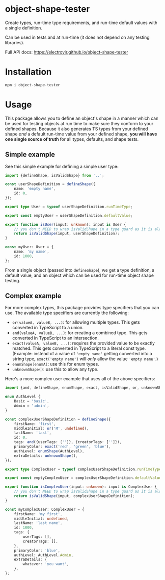 # object-shape-tester

Create types, run-time type requirements, and run-time default values with a single definition.

Can be used in tests and at run-time (it does not depend on any testing libraries).

Full API docs: https://electrovir.github.io/object-shape-tester

# Installation

```sh
npm i object-shape-tester
```

# Usage

This package allows you to define an object's shape in a manner which can be used for testing objects at run time to make sure they conform to your defined shapes. Because it also generates TS types from your defined shape _and_ a default run-time value from your defined shape, **you will have one single source of truth** for all types, defaults, and shape tests.

## Simple example

See this simple example for defining a simple user type:

<!-- example-link: src/readme-examples/simple-user-shape.example.ts -->

```TypeScript
import {defineShape, isValidShape} from '..';

const userShapeDefinition = defineShape({
    name: 'empty name',
    id: 0,
});

export type User = typeof userShapeDefinition.runTimeType;

export const emptyUser = userShapeDefinition.defaultValue;

export function isUser(input: unknown): input is User {
    // you don't NEED to wrap isValidShape in a type guard as it is already a type guard itself
    return isValidShape(input, userShapeDefinition);
}

const myUser: User = {
    name: 'my name',
    id: 1000,
};
```

From a single object (passed into `defineShape`), we get a type definition, a default value, and an object which can be used for run-time object shape testing.

## Complex example

For more complex types, this package provides type specifiers that you can use. The available type specifiers are currently the following:

-   `or(valueA, valueB, ...)`: for allowing multiple types. This gets converted in TypeScript to a union.
-   `and(valueA, valueB, ...)`: for creating a combined type. This gets converted in TypeScript to an intersection.
-   `exact(valueA, valueB, ...)`: requires the provided value to be exactly matched. This gets converted in TypeScript to a literal const type. (Example: instead of a value of `'empty name'` getting converted into a string type, `exact('empty name')` will _only_ allow the value `'empty name'`.)
-   `enumShape(enumA)`: use this for enum types.
-   `unknownShape()`: use this to allow any type.

Here's a more complex user example that uses all of the above specifiers:

<!-- example-link: src/readme-examples/complex-user-shape.example.ts -->

```TypeScript
import {and, defineShape, enumShape, exact, isValidShape, or, unknownShape} from '..';

enum AuthLevel {
    Basic = 'basic',
    Admin = 'admin',
}

const complexUserShapeDefinition = defineShape({
    firstName: 'first',
    middleInitial: or('M', undefined),
    lastName: 'last',
    id: 0,
    tags: and({userTags: ['']}, {creatorTags: ['']}),
    primaryColor: exact('red', 'green', 'blue'),
    authLevel: enumShape(AuthLevel),
    extraDetails: unknownShape(),
});

export type ComplexUser = typeof complexUserShapeDefinition.runTimeType;

export const emptyComplexUser = complexUserShapeDefinition.defaultValue;

export function isComplexUser(input: unknown): input is ComplexUser {
    // you don't NEED to wrap isValidShape in a type guard as it is already a type guard itself
    return isValidShape(input, complexUserShapeDefinition);
}

const myComplexUser: ComplexUser = {
    firstName: 'my first',
    middleInitial: undefined,
    lastName: 'last name',
    id: 1000,
    tags: {
        userTags: [],
        creatorTags: [],
    },
    primaryColor: 'blue',
    authLevel: AuthLevel.Admin,
    extraDetails: {
        whatever: 'you want',
    },
};
```
